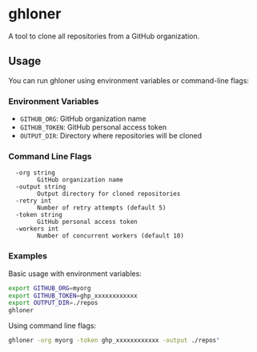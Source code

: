 # ghloner

A tool to clone all repositories from a GitHub organization.

## Usage

You can run ghloner using environment variables or command-line flags:

### Environment Variables
- `GITHUB_ORG`: GitHub organization name
- `GITHUB_TOKEN`: GitHub personal access token
- `OUTPUT_DIR`: Directory where repositories will be cloned

### Command Line Flags

```
  -org string
    	GitHub organization name
  -output string
    	Output directory for cloned repositories
  -retry int
    	Number of retry attempts (default 5)
  -token string
    	GitHub personal access token
  -workers int
    	Number of concurrent workers (default 10)
```

### Examples

Basic usage with environment variables:

```bash
export GITHUB_ORG=myorg
export GITHUB_TOKEN=ghp_xxxxxxxxxxxx
export OUTPUT_DIR=./repos
ghloner
```

Using command line flags:

```bash
ghloner -org myorg -token ghp_xxxxxxxxxxxx -output ./repos"
```